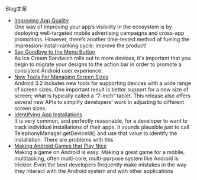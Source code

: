 Blog文章

* [Improving App Quality](http://android-developers.blogspot.com/2010/10/improving-app-quality.html)  
One way of improving your app’s visibility in the ecosystem is by deploying well-targeted mobile advertising campaigns and cross-app promotions. However, there’s another time-tested method of fueling the impression-install-ranking cycle: improve the product!
* [Say Goodbye to the Menu Button](http://android-developers.blogspot.com/2012/01/say-goodbye-to-menu-button.html)  
As Ice Cream Sandwich rolls out to more devices, it's important that you begin to migrate your designs to the action bar in order to promote a consistent Android user experience.
* [New Tools For Managing Screen Sizes](http://android-developers.blogspot.com/2011/07/new-tools-for-managing-screen-sizes.html)  
Android 3.2 includes new tools for supporting devices with a wide range of screen sizes. One important result is better support for a new size of screen; what is typically called a “7-inch” tablet. This release also offers several new APIs to simplify developers’ work in adjusting to different screen sizes.
* [Identifying App Installations](http://android-developers.blogspot.com/2011/03/identifying-app-installations.html)  
It is very common, and perfectly reasonable, for a developer to want to track individual installations of their apps. It sounds plausible just to call TelephonyManager.getDeviceId() and use that value to identify the installation. There are problems with this
* [Making Android Games that Play Nice](http://android-developers.blogspot.com/2011/11/making-android-games-that-play-nice.html)  
Making a game on Android is easy. Making a great game for a mobile, multitasking, often multi-core, multi-purpose system like Android is trickier. Even the best developers frequently make mistakes in the way they interact with the Android system and with other applications
